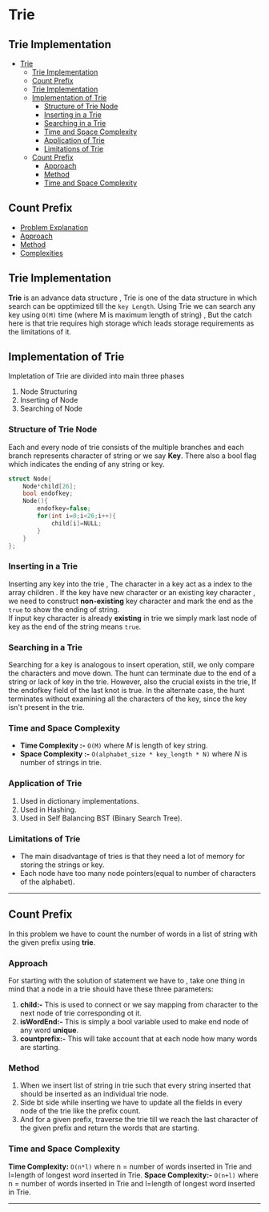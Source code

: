 # Trie

## Trie Implementation

- [Trie](#trie)
  - [Trie Implementation](#trie-implementation)
  - [Count Prefix](#count-prefix)
  - [Trie Implementation](#trie-implementation-1)
  - [Implementation of Trie](#implementation-of-trie)
    - [Structure of Trie Node](#structure-of-trie-node)
    - [Inserting in a Trie](#inserting-in-a-trie)
    - [Searching in a Trie](#searching-in-a-trie)
    - [Time and Space Complexity](#time-and-space-complexity)
    - [Application of Trie](#application-of-trie)
    - [Limitations of Trie](#limitations-of-trie)
  - [Count Prefix](#count-prefix-1)
    - [Approach](#approach)
    - [Method](#method)
    - [Time and Space Complexity](#time-and-space-complexity-1)

## Count Prefix

- [Problem Explanation](#count-prefix)
- [Approach](#approach)
- [Method](#method)
- [Complexities](#time-and-space-complexity)

## Trie Implementation

**Trie** is an advance data structure , Trie is one of the data structure in which search can be opptimized till the `key Length`. Using Trie we can search any key using `O(M)` time (where M is maximum length of string) , But the catch here is that trie requires high storage which leads storage requirements as the limitations of it.

## Implementation of Trie

Impletation of Trie are divided into main three phases

1. Node Structuring
2. Inserting of Node
3. Searching of Node

### Structure of Trie Node

Each and every node of trie consists of the multiple branches and each branch represents character of string or we say **Key**. There also a bool flag which indicates the ending of any string or key.

```cpp
struct Node{
    Node*child[26];
    bool endofkey;
    Node(){
        endofkey=false;
        for(int i=0;i<26;i++){
            child[i]=NULL;
        }
    }
};
```

### Inserting in a Trie

Inserting any key into the trie , The character in a key act as a index to the array children . If the key have new character or an existing key character , we need to construct **non-existing** key character and mark the end as the `true` to show the ending of string. \
If input key character is already **existing** in trie we simply mark last node of key as the end of the string means `true`.

### Searching in a Trie

Searching for a key is analogous to insert operation, still, we only compare the characters and move down. The hunt can terminate due to the end of a string or lack of key in the trie. However, also the crucial exists in the trie, If the endofkey field of the last knot is true. In the alternate case, the hunt terminates without examining all the characters of the key, since the key isn't present in the trie.

### Time and Space Complexity

- **Time Complexity :-** `O(M)` where _M_ is length of key string.
- **Space Complexity :-** `O(alphabet_size * key_length * N)` where _N_ is number of strings in trie.

### Application of Trie

1. Used in dictionary implementations.
2. Used in Hashing.
3. Used in Self Balancing BST (Binary Search Tree).

### Limitations of Trie

- The main disadvantage of tries is that they need a lot of memory for storing the strings or key.
- Each node have too many node pointers(equal to number of characters of the alphabet).

---

## Count Prefix

In this problem we have to count the number of words in a list of string with the given prefix using **trie**.

### Approach

For starting with the solution of statement we have to , take one thing in mind that a node in a trie should have these three parameters:

1. **child:-** This is used to connect or we say mapping from character to the next node of trie corresponding ot it.
2. **isWordEnd:-** This is simply a bool variable used to make end node of any word **unique**.
3. **countprefix:-** This will take account that at each node how many words are starting.

### Method

1. When we insert list of string in trie such that every string inserted that should be inserted as an individual trie node.
2. Side bt side while inserting we have to update all the fields in every node of the trie like the prefix count.
3. And for a given prefix, traverse the trie till we reach the last character of the given prefix and return the words that are starting.

### Time and Space Complexity

**Time Complexity:** `O(n*l)` where n = number of words inserted in Trie and l=length of longest word inserted in Trie.
**Space Complexity:-** `O(n+l)` where n = number of words inserted in Trie and l=length of longest word inserted in Trie.

---
